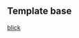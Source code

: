 ## Template base

[blick](https://zyro.com/br/preview/blick?returnPath=%2Fbr%2Fnew-template&defaultTemplateId=blick)
